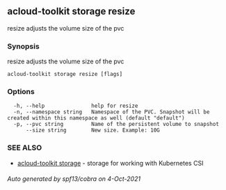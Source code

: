 ## acloud-toolkit storage resize

resize adjusts the volume size of the pvc

### Synopsis

resize adjusts the volume size of the pvc

```
acloud-toolkit storage resize [flags]
```

### Options

```
  -h, --help               help for resize
  -n, --namespace string   Namespace of the PVC. Snapshot will be created within this namespace as well (default "default")
  -p, --pvc string         Name of the persistent volume to snapshot
      --size string        New size. Example: 10G
```

### SEE ALSO

* [acloud-toolkit storage](acloud-toolkit_storage.md)	 - storage for working with Kubernetes CSI

###### Auto generated by spf13/cobra on 4-Oct-2021
